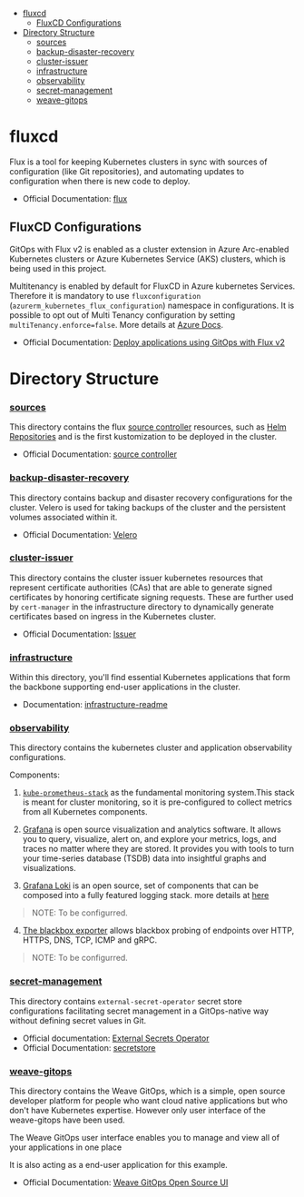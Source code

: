 - [fluxcd](#fluxcd)
  - [FluxCD Configurations](#fluxcd-configurations)
- [Directory Structure](#directory-structure)
    - [sources](#sources)
    - [backup-disaster-recovery](#backup-disaster-recovery)
    - [cluster-issuer](#cluster-issuer)
    - [infrastructure](#infrastructure)
    - [observability](#observability)
    - [secret-management](#secret-management)
    - [weave-gitops](#weave-gitops)

# fluxcd

Flux is a tool for keeping Kubernetes clusters in sync with sources of configuration (like Git repositories), and automating updates to configuration when there is new code to deploy.

- Official Documentation: [flux](https://fluxcd.io/flux/)

## FluxCD Configurations

GitOps with Flux v2 is enabled as a cluster extension in Azure Arc-enabled Kubernetes clusters or Azure Kubernetes Service (AKS) clusters, which is being used in this project.


Multitenancy is enabled by default for FluxCD in Azure kubernetes Services. Therefore it is mandatory to use `fluxconfiguration` (`azurerm_kubernetes_flux_configuration`) namespace in configurations. It is possible to opt out of Multi Tenancy configuration by setting `multiTenancy.enforce=false`. More details at [Azure Docs](https://learn.microsoft.com/en-us/azure/azure-arc/kubernetes/conceptual-gitops-flux2#opt-out-of-multi-tenancy).

- Official Documentation: [Deploy applications using GitOps with Flux v2](https://learn.microsoft.com/en-us/azure/azure-arc/kubernetes/tutorial-use-gitops-flux2?tabs=azure-cli)

# Directory Structure

### [sources](./sources/)

This directory contains the flux [source controller](https://fluxcd.io/flux/components/source/) resources, such as [Helm Repositories](https://fluxcd.io/flux/components/source/helmrepositories/) and is the first kustomization to be deployed in the cluster.

- Official Documentation: [source controller](https://fluxcd.io/flux/components/source/)

### [backup-disaster-recovery](./backup-disaster-recovery)

This directory contains backup and disaster recovery configurations for the cluster. Velero is used for taking backups of the cluster and the persistent volumes associated within it.

- Official Documentation: [Velero](https://velero.io/docs/v1.12/)

### [cluster-issuer](./cluster-issuer/)

This directory contains the cluster issuer kubernetes resources that represent certificate authorities (CAs) that are able to generate signed certificates by honoring certificate signing requests. These are further used by `cert-manager` in the infrastructure directory to dynamically generate certificates based on ingress in the Kubernetes cluster.

- Official Documentation: [Issuer](https://cert-manager.io/docs/concepts/issuer/)

### [infrastructure](./infrastructure/)

Within this directory, you'll find essential Kubernetes applications that form the backbone supporting end-user applications in the cluster.

- Documentation: [infrastructure-readme](./infrastructure/README.md)

### [observability](./observability/)

This directory contains the kubernetes cluster and application observability configurations.

Components:

1. [`kube-prometheus-stack`](https://github.com/prometheus-operator/kube-prometheus)  as the fundamental monitoring system.This stack is meant for cluster monitoring, so it is pre-configured to collect metrics from all Kubernetes components.

2. [Grafana](https://grafana.com/docs/grafana/latest/fundamentals/?pg=oss-graf&plcmt=hero-btn-2) is open source visualization and analytics software. It allows you to query, visualize, alert on, and explore your metrics, logs, and traces no matter where they are stored. It provides you with tools to turn your time-series database (TSDB) data into insightful graphs and visualizations.

3. [Grafana Loki](https://grafana.com/docs/loki/latest/?pg=oss-graf&plcmt=hero-btn-2) is an open source, set of components that can be composed into a fully featured logging stack. more details at [here](https://grafana.com/docs/loki/latest/get-started/overview/?pg=oss-graf&plcmt=hero-btn-2)

> NOTE: To be configurred.

4. [The blackbox exporter](https://github.com/prometheus/blackbox_exporter) allows blackbox probing of endpoints over HTTP, HTTPS, DNS, TCP, ICMP and gRPC.

> NOTE: To be configurred.

### [secret-management](./secret-management/)

This directory contains `external-secret-operator` secret store configurations facilitating secret management in a GitOps-native way without defining secret values in Git.

- Official documentation: [External Secrets Operator](https://external-secrets.io/latest/)
- Official Documentation: [secretstore](https://external-secrets.io/latest/api/secretstore/)

### [weave-gitops](./weave-gitops/)

This directory contains the Weave GitOps, which is a simple, open source developer platform for people who want cloud native applications but who don't have Kubernetes expertise. However only user interface of the weave-gitops have been used.

The Weave GitOps user interface enables you to manage and view all of your applications in one place

 It is also acting as a end-user application for this example.

- Official Documentation: [Weave GitOps Open Source UI](https://docs.gitops.weave.works/docs/open-source/getting-started/ui-OSS/)